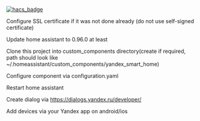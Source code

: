 [![hacs_badge](https://img.shields.io/badge/HACS-Custom-orange.svg?style=for-the-badge)](https://github.com/custom-components/hacs)

Configure SSL certificate if it was not done already (do not use self-signed certificate)

Update home assistant to 0.96.0 at least

Clone this project into custom_components directory(create if required, path should look like ~/.homeassistant/custom_components/yandex_smart_home)

Configure component via configuration.yaml

Restart home assistant

Create dialog via https://dialogs.yandex.ru/developer/

Add devices via your Yandex app on android/ios
